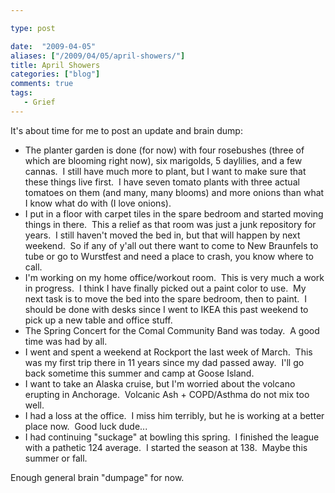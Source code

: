 ```yaml
---

type: post

date:  "2009-04-05"
aliases: ["/2009/04/05/april-showers/"]
title: April Showers
categories: ["blog"]
comments: true
tags:
   - Grief
---
```

It's about time for me to post an update and brain dump:

+ The planter garden is done (for now) with four rosebushes (three of which are blooming right now), six marigolds, 5 daylilies, and a few cannas.  I still have much more to plant, but I want to make sure that these things live first.  I have seven tomato plants with three actual tomatoes on them (and many, many blooms) and more onions than what I know what do with (I love onions).
+ I put in a floor with carpet tiles in the spare bedroom and started moving things in there.  This a relief as that room was just a junk repository for years.  I still haven't moved the bed in, but that will happen by next weekend.  So if any of y'all out there want to come to New Braunfels to tube or go to Wurstfest and need a place to crash, you know where to call.
+ I'm working on my home office/workout room.  This is very much a work in progress.  I think I have finally picked out a paint color to use.  My next task is to move the bed into the spare bedroom, then to paint.  I should be done with desks since I went to IKEA this past weekend to pick up a new table and office stuff.
+ The Spring Concert for the Comal Community Band was today.  A good time was had by all.
+ I went and spent a weekend at Rockport the last week of March.  This was my first trip there in 11 years since my dad passed away.  I'll go back sometime this summer and camp at Goose Island.
+ I want to take an Alaska cruise, but I'm worried about the volcano erupting in Anchorage.  Volcanic Ash + COPD/Asthma do not mix too well.
+ I had a loss at the office.  I miss him terribly, but he is working at a better place now.  Good luck dude...
+ I had continuing "suckage" at bowling this spring.  I finished the league with a pathetic 124 average.  I started the season at 138.  Maybe this summer or fall.

Enough general brain "dumpage" for now.
